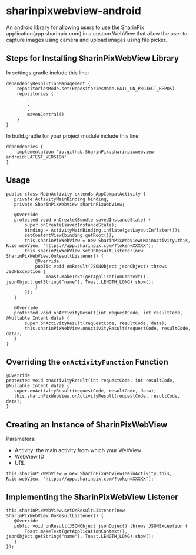 # sharinpixwebview-android

An android library for allowing users to use the SharinPix application(app.sharinpix.com) in a custom WebView that allow the user to capture images using camera and upload images using file picker.

## Steps for Installing SharinPixWebView Library

In settings.gradle include this line:
```
dependencyResolutionManagement {
    repositoriesMode.set(RepositoriesMode.FAIL_ON_PROJECT_REPOS)
    repositories {
        .
        .
        .
        mavenCentral()
    }
}
```

In build.gradle for your project module include this line:
```
dependencies {
    implementation 'io.github.SharinPix:sharinpixwebview-android:LATEST_VERSION'
}
```

## Usage

```
public class MainActivity extends AppCompatActivity {
   private ActivityMainBinding binding;
   private SharinPixWebView sharinPixWebView;

   @Override
   protected void onCreate(Bundle savedInstanceState) {
       super.onCreate(savedInstanceState);
       binding = ActivityMainBinding.inflate(getLayoutInflater());
       setContentView(binding.getRoot());
       this.sharinPixWebView = new SharinPixWebView(MainActivity.this, R.id.webView, "https://app.sharinpix.com/?token=XXXXX");
       this.sharinPixWebView.setOnResultListener(new SharinPixWebView.OnResultListener() {
           @Override
           public void onResult(JSONObject jsonObject) throws JSONException {
               Toast.makeText(getApplicationContext(), jsonObject.getString("name"), Toast.LENGTH_LONG).show();
           }
       });
   }

   @Override
   protected void onActivityResult(int requestCode, int resultCode, @Nullable Intent data) {
       super.onActivityResult(requestCode, resultCode, data);
       this.sharinPixWebView.onActivityResult(requestCode, resultCode, data);
   }
}
```

## Overriding the `onActivityFunction` Function

```
@Override
protected void onActivityResult(int requestCode, int resultCode, @Nullable Intent data) {
   super.onActivityResult(requestCode, resultCode, data);
   this.sharinPixWebView.onActivityResult(requestCode, resultCode, data);
}
```

## Creating an Instance of SharinPixWebView

Parameters:
- Activity: the main activity from which your WebView
- WebView ID
- URL

```
this.sharinPixWebView = new SharinPixWebView(MainActivity.this, R.id.webView, "https://app.sharinpix.com/?token=XXXXX");
```

## Implementing the SharinPixWebView Listener

```
this.sharinPixWebView.setOnResultListener(new SharinPixWebView.OnResultListener() {
   @Override
   public void onResult(JSONObject jsonObject) throws JSONException {
       Toast.makeText(getApplicationContext(), jsonObject.getString("name"), Toast.LENGTH_LONG).show();
   }
});
```
